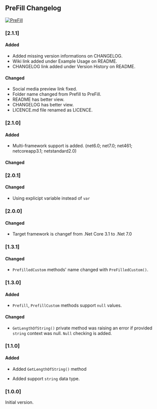 ## PreFill Changelog
[![PreFill](https://img.shields.io/nuget/v/PreFill.svg)](https://www.nuget.org/packages/PreFill/)

<!--
### [Unreleased]

#### Added

#### Changed

#### Removed
-->

### [2.1.1]

#### Added
* Added missing version informations on CHANGELOG.
* Wiki link added under Example Usage on README.
* CHANGELOG link added under Version History on README.

#### Changed
* Social media preview link fixed. 
* Folder name changed from Prefill to PreFill.
* README has better view.
* CHANGELOG has better view.
* LICENCE.md file renamed as LICENCE.

### [2.1.0]

#### Added
* Multi-framework support is added. (net6.0; net7.0; net461; netcoreapp3.1; netstandard2.0)

#### Changed

### [2.0.1]

#### Changed
* Using explicipt variable instead of `var`

### [2.0.0]

#### Changed
  * Target framework is changef from .Net Core 3.1 to .Net 7.0

### [1.3.1]

#### Changed
  * `PrefilledCustom` methods' name changed with `PreFilledCustom()`.

### [1.3.0]

#### Added
  * `Prefill`, `PrefillCustom` methods support `null` values.
#### Changed
  * `GetLengthOfString()` private method was raising an error if provided `string` context was null. `Null` checking is added.

### [1.1.0]

#### Added
+ Added `GetLengthOfString()` method
- Added support `string` data type.

### [1.0.0]
Initial version.

